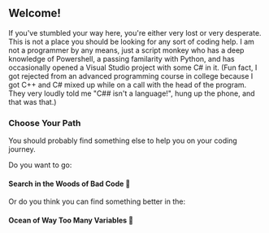 ## Welcome!
If you've stumbled your way here, you're either very lost or very desperate. This is not a place you should be looking for any sort of coding help. I am not a programmer by any means, just a script monkey who has a deep knowledge of Powershell, a passing familarity with Python, and has occasionally opened a Visual Studio project with some C# in it. (Fun fact, I got rejected from an advanced programming course in college because I got C++ and C# mixed up while on a call with the head of the program. They very loudly told me "C## isn't a language!", hung up the phone, and that was that.) 

### Choose Your Path
You should probably find something else to help you on your coding journey. 

Do you want to go:

#### Search in the Woods of Bad Code 🌳 

Or do you think you can find something better in the: 

#### Ocean of Way Too Many Variables 🌊

<!--
**double-virgule/double-virgule** is a ✨ _special_ ✨ repository because its `README.md` (this file) appears on your GitHub profile.

Here are some ideas to get you started:

- 🔭 I’m currently working on ...
- 🌱 I’m currently learning ...
- 👯 I’m looking to collaborate on ...
- 🤔 I’m looking for help with ...
- 💬 Ask me about ...
- 📫 How to reach me: ...
- 😄 Pronouns: ...
- ⚡ Fun fact: ...
-->
